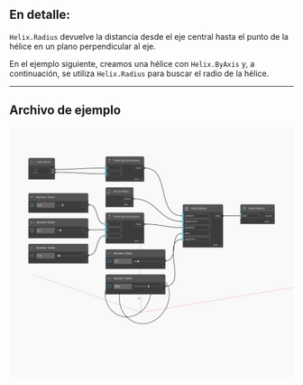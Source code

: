 ## En detalle:
`Helix.Radius` devuelve la distancia desde el eje central hasta el punto de la hélice en un plano perpendicular al eje.

En el ejemplo siguiente, creamos una hélice con `Helix.ByAxis` y, a continuación, se utiliza `Helix.Radius` para buscar el radio de la hélice.

___
## Archivo de ejemplo

![Radius](./Autodesk.DesignScript.Geometry.Helix.Radius_img.jpg)

